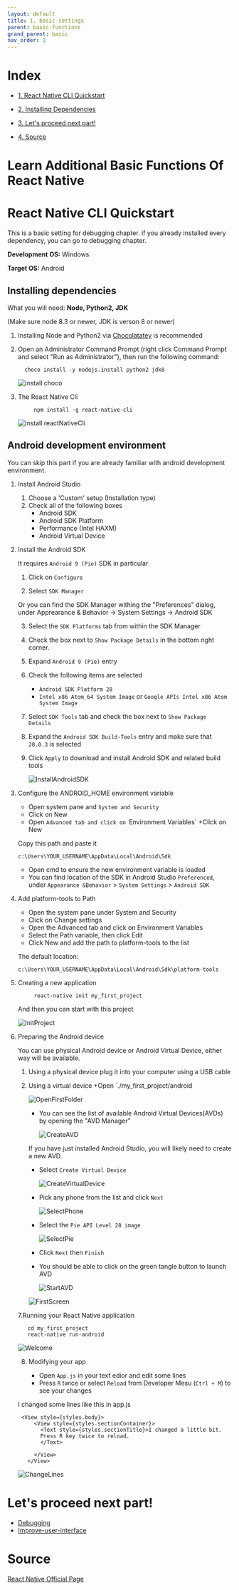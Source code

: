 ```yaml
---
layout: default
title: 1. basic-settings
parent: basic-functions
grand_parent: basic
nav_order: 1
---
```


# Index

* [1. React Native CLI Quickstart](#React-Native-CLI-Quickstart)

* [2. Installing Dependencies](#Installing-dependencies)

* [3. Let's proceed next part!](#Let's-proceed-next-part!)

* [4. Source](#Source)








# Learn Additional Basic Functions Of React Native


# React Native CLI Quickstart

This is a basic setting for debugging chapter. if you already installed every dependency, you can go to debugging chapter.

__Development OS:__ Windows

__Target OS:__ Android

## Installing dependencies

What you will need: __Node, Python2, JDK__

(Make sure node 8.3 or newer, JDK is verson 8 or newer)

1. Installing Node and Python2 via [Chocolatatey](https://chocolatey.org/courses/installation/installing?method=installing-chocolatey) is recommended

2. Open an Administrator Command Prompt (right click Command Prompt and select "Run as Administrator"), then run the following command:

         choco install -y nodejs.install python2 jdk8

    ![install choco](../images/choco_install.png)

3. The React Native Cli

            npm install -g react-native-cli

    ![install reactNativeCli](../images/reactNativeCliInstall.png)

## Android development environment

You can skip this part if you are already familiar with android development environment.

1. Install Android Studio
    1. Choose a 'Custom' setup (Installation type)
    2. Check all of the following boxes
        + Android SDK
        + Android SDK Platform
        + Performance (Intel HAXM)
        + Android Virtual Device

2. Install the Android SDK

    It requires `Android 9 (Pie)` SDK in particular
   
   
    1. Click on `Configure`
   
    2. Select `SDK Manager`

    Or you can find the SDK Manager withing the "Preferences" dialog,
    under Apprearance & Behavior → System Settings → Android SDK

    3. Select the `SDK Platforms` tab from within the SDK Manager
    
    4. Check the box next to `Show Package Details` in the bottom right corner.

    5. Expand `Android 9 (Pie)` entry
    
    6. Check the following items are selected
        + `Android SDK Platform 28`
        + `Intel x86 Atom_64 System Image` or `Google APIs Intel x86 Atom System Image`

    7. Select `SDK Tools` tab and check the box next to `Show Package Details`
    
    8. Expand the `Android SDK Build-Tools` entry and make sure that `28.0.3` is selected

    9. Click `Apply` to download and install Android SDK and related build tools


        ![InstallAndroidSDK](../images/installAndroidSDK.png)

3. Configure the ANDROID_HOME environment variable

    + Open system pane and `System and Security`
    + Click on New
    + Open `Advanced tab and click on `Environment Variables`
    +Click on New 

    Copy this path and paste it

    ```c:\Users\YOUR_USERNAME\AppData\Local\Android\Sdk```

    + Open cmd to ensure the new environment variable is loaded 
    + You can find location of the SDK in Android Studio `Preferenced`, under `Appearance &Behavior` > `System Settings` > `Android SDK` 

4. Add platform-tools to Path

    + Open the system pane under System and Security
    + Click on Change settings
    + Open the Advanced tab and click on Environment Variables
    + Select the Path variable, then click Edit
    + Click New and add the path to platform-tools to the list

    The default location:

    ```c:\Users\YOUR_USERNAME\AppData\Local\Android\Sdk\platform-tools```

5. Creating a new application

            react-native init my_first_project

    And then you can start with this project 

    ![InitProject](../images/initProject.png)

6. Preparing the Android device

    You can use physical Android device or Android Virtual Device, either way will be available.

    1. Using a physical device
        plug it into your computer using a USB cable 

    2. Using a virtual device 
       +Open `./my_first_project/android

        ![OpenFirstFolder](../images/openFirstFolder.png)

       + You can see the list of available Android Virtual Devices(AVDs) by opening the "AVD Manager"

            ![CreateAVD](../images/createAVD.png)

     


       If you have just installed Android Studio, you will likely need to create a new AVD.

       + Select `Create Virtual Device`

         ![CreateVirtualDevice](../images/createVirtualDevice.png)

       + Pick any phone from the list and click `Next`

         ![SelectPhone](../images/selectPhone.png)

       + Select the `Pie API Level 28 image`

            ![SelectPie](../images/selectPie.png)

       + Click `Next` then `Finish`
       + You should be able to click on the green tangle button to launch AVD 

            ![StartAVD](../images/startAVD.png)
       
        
        ![FirstScreen](../images/firstScreen.png)


    7.Running your React Native application

     ```
        cd my_first_project
        react-native run-android
     ```

    ![Welcome](../images/welcomeToReact.png)

    8. Modifying your app

        + Open `App.js` in your text edior and edit some lines
        + Press `R` twice or select `Reload` from Developer Mesu (`Ctrl + M`) to see your changes

    I changed some lines like this in app.js 

        <View style={styles.body}>
            <View style={styles.sectionContainer}>
              <Text style={styles.sectionTitle}>I changed a little bit.
              Press R key twice to reload. 
              </Text>

            </View>
          </View>
        
    ![ChangeLines](../images/changeLines.png)


# Let's proceed next part!

- [Debugging](../02-debugging/debugging.md)
- [Improve-user-interface](../03-improve-user-interface/improve-user-interface.md)

# Source

[React Native Official Page](https://facebook.github.io/react-native/docs/getting-started)
